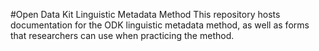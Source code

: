 #Open Data Kit Linguistic Metadata Method
This repository hosts documentation for the ODK linguistic metadata method, as well as forms that researchers can use when practicing the method.
